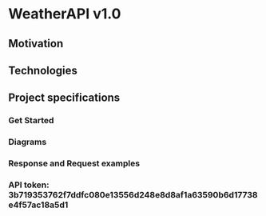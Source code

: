 # WeatherAPI v1.0

## Motivation

## Technologies

## Project specifications

### Get Started

### Diagrams

### Response and Request examples

### API token: 3b719353762f7ddfc080e13556d248e8d8af1a63590b6d17738e4f57ac18a5d1


